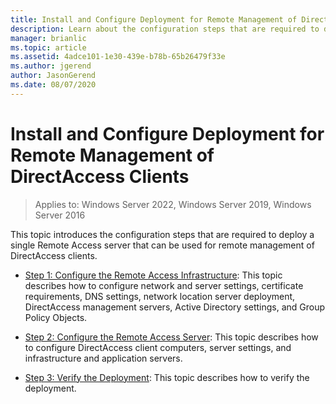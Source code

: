 ```yaml
---
title: Install and Configure Deployment for Remote Management of DirectAccess Clients
description: Learn about the configuration steps that are required to deploy a single Remote Access server that can be used for remote management of DirectAccess clients.
manager: brianlic
ms.topic: article
ms.assetid: 4adce101-1e30-439e-b78b-65b26479f33e
ms.author: jgerend
author: JasonGerend
ms.date: 08/07/2020
---
```

# Install and Configure Deployment for Remote Management of DirectAccess Clients

>Applies to: Windows Server 2022, Windows Server 2019, Windows Server 2016

This topic introduces the configuration steps that are required to deploy a single  Remote Access server that can be used for remote management of DirectAccess clients.

-   [Step 1: Configure the Remote Access Infrastructure](Step-1-Configure-the-Remote-Access-Infrastructure.md): This topic describes how to configure network and server settings, certificate requirements, DNS settings, network location server deployment, DirectAccess management servers, Active Directory settings, and Group Policy Objects.

-   [Step 2: Configure the Remote Access Server](Step-2-Configure-the-Remote-Access-Server.md): This topic describes how to configure DirectAccess client computers, server settings, and infrastructure and application servers.

-   [Step 3: Verify the Deployment](Step-3-Verify-the-Deployment_2.md): This topic describes how to verify the deployment.




